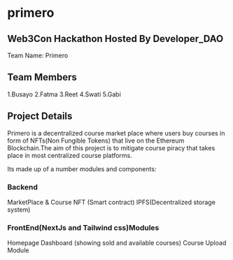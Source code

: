 # primero
## Web3Con Hackathon Hosted By Developer_DAO
Team Name: Primero
## Team Members
1.Busayo
2.Fatma
3.Reet
4.Swati
5.Gabi
## Project Details
Primero is a decentralized course market place where users buy courses in form of NFTs(Non Fungible Tokens) that live on the Ethereum Blockchain.The aim of this project is to mitigate course piracy that takes place in most centralized course platforms.

Its made up of a number modules and components:
### Backend
MarketPlace & Course NFT (Smart contract)
IPFS(Decentralized storage system)
### FrontEnd(NextJs and Tailwind css)Modules
Homepage 
Dashboard (showing sold and available courses)
Course Upload Module

